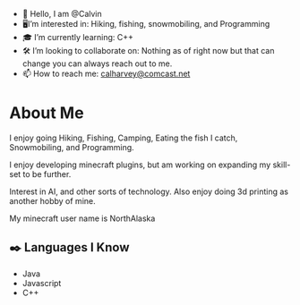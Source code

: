 - 👋 Hello, I am @Calvin
- 🖥I’m interested in: Hiking, fishing, snowmobiling, and Programming
- 🎓 I’m currently learning: C++
- 🛠 I’m looking to collaborate on: Nothing as of right now but that can change you can always reach out to me. 
- 📫 How to reach me: calharvey@comcast.net


# About Me


I enjoy going Hiking, Fishing, Camping, Eating the fish I catch, Snowmobiling, and Programming. 

I enjoy developing minecraft plugins, but am working on expanding my skill-set to be further. 

Interest in AI, and other sorts of technology. Also enjoy doing 3d printing as another hobby of mine.

My minecraft user name is NorthAlaska


## ✒️ Languages I Know

- Java
- Javascript
- C++

